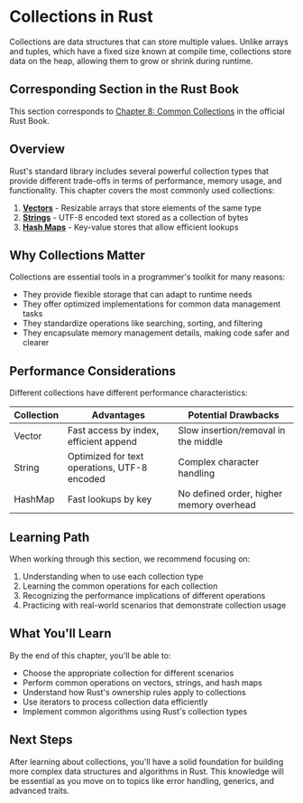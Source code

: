 # Collections in Rust

Collections are data structures that can store multiple values. Unlike arrays and tuples, which have a fixed size known at compile time, collections store data on the heap, allowing them to grow or shrink during runtime.

## Corresponding Section in the Rust Book

This section corresponds to [Chapter 8: Common Collections](https://doc.rust-lang.org/book/ch08-00-common-collections.html) in the official Rust Book.

## Overview

Rust's standard library includes several powerful collection types that provide different trade-offs in terms of performance, memory usage, and functionality. This chapter covers the most commonly used collections:

1. [**Vectors**](./01_vectors/README.md) - Resizable arrays that store elements of the same type
2. [**Strings**](./02_strings/README.md) - UTF-8 encoded text stored as a collection of bytes
3. [**Hash Maps**](./03_hash_maps/README.md) - Key-value stores that allow efficient lookups

## Why Collections Matter

Collections are essential tools in a programmer's toolkit for many reasons:

- They provide flexible storage that can adapt to runtime needs
- They offer optimized implementations for common data management tasks
- They standardize operations like searching, sorting, and filtering
- They encapsulate memory management details, making code safer and clearer

## Performance Considerations

Different collections have different performance characteristics:

| Collection | Advantages                                   | Potential Drawbacks                        |
|------------|----------------------------------------------|-------------------------------------------|
| Vector     | Fast access by index, efficient append       | Slow insertion/removal in the middle      |
| String     | Optimized for text operations, UTF-8 encoded | Complex character handling                |
| HashMap    | Fast lookups by key                          | No defined order, higher memory overhead  |

## Learning Path

When working through this section, we recommend focusing on:

1. Understanding when to use each collection type
2. Learning the common operations for each collection
3. Recognizing the performance implications of different operations
4. Practicing with real-world scenarios that demonstrate collection usage

## What You'll Learn

By the end of this chapter, you'll be able to:

- Choose the appropriate collection for different scenarios
- Perform common operations on vectors, strings, and hash maps
- Understand how Rust's ownership rules apply to collections
- Use iterators to process collection data efficiently
- Implement common algorithms using Rust's collection types

## Next Steps

After learning about collections, you'll have a solid foundation for building more complex data structures and algorithms in Rust. This knowledge will be essential as you move on to topics like error handling, generics, and advanced traits. 